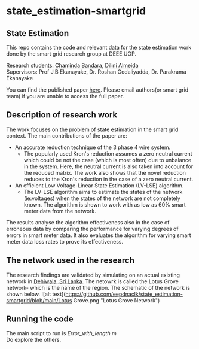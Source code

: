 # state_estimation-smartgrid

## State Estimation
This repo contains the code and relevant data for the state estimation work done by the smart grid research group at DEEE UOP. 

Research students: [Chaminda Bandara](https://scholar.google.com/citations?user=WwLxOJYAAAAJ&hl=en), [Dilini Almeida](https://scholar.google.com/citations?user=dzzvaeQAAAAJ&hl=en)<br>
Supervisors: Prof J.B Ekanayake, Dr. Roshan Godaliyadda, Dr. Parakrama Ekanayake

You can find the published paper [here](https://www.sciencedirect.com/science/article/abs/pii/S0142061519336518). Please email authors(or smart grid team) if you are unable to access the full paper. <br>

## Description of research work

The work focuses on the problem of state estimation in the smart grid context. The main contributions of the paper are:
- An accurate reduction technique of the 3 phase 4 wire system.
  - The popularly used Kron's reduction assumes a zero neutral current which could be not the case (which is most often) due to unbalance in the system. Here, the neutral current is also taken into account for the reduced matrix. The work also shows that the novel reduction reduces to the Kron's reduction in the case of a zero neutral current. 
- An efficient Low Voltage-Linear State Estimation (LV-LSE) algorithm.
  - The LV-LSE algorithm aims to estimate the states of the network (ie:voltages) when the states of the network are not completely known. The algorithm is shown to work with as low as 60% smart meter data from the network. 

The results analyse the algorithm effectiveness also in the case of erroneous data by comparing the performance for varying degrees of errors in smart meter data. It also evaluates the algorithm for varying smart meter data loss rates to prove its effectiveness. 

## The network used in the research
The research findings are validated by simulating on an actual existing network in [Dehiwala, Sri Lanka](https://www.google.com/maps/place/Lotus+Grove/@6.8453557,79.8783252,15z/data=!4m5!3m4!1s0x0:0xa5e9d2a4922d6c45!8m2!3d6.8453557!4d79.8783252). The netowrk is called the Lotus Grove network- which is the name of the region. The schematic of the network is shown below. 
![alt text](https://github.com/eepdnaclk/state_estimation-smartgrid/blob/main/Lotus Grove.png "Lotus Grove Network")


## Running the code

The main script to run is *Error_with_length.m*<br>
Do explore the others. 
